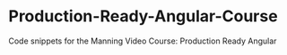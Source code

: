 # Production-Ready-Angular-Course
Code snippets for the Manning Video Course: Production Ready Angular
